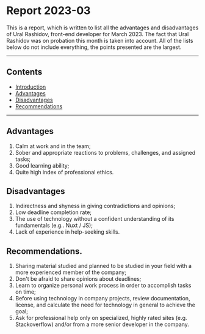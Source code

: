 # Report 2023-03
This is a report, which is written to list all the advantages and disadvantages of Ural Rashidov, front-end developer for March 2023. The fact that Ural Rashidov was on probation this month is taken into account. All of the lists below do not include everything, the points presented are the largest.

---

## Contents
- [Introduction](#report-2023-03)
- [Advantages](#advantages)
- [Disadvantages](#disadvantages)
- [Recommendations](#recommendations)

---

## Advantages
1. Calm at work and in the team;
2. Sober and appropriate reactions to problems, challenges, and assigned tasks;
3. Good learning ability;
4. Quite high index of professional ethics.

## Disadvantages
1. Indirectness and shyness in giving contradictions and opinions;
2. Low deadline completion rate;
3. The use of technology without a confident understanding of its fundamentals (e.g.. Nuxt / JS);
4. Lack of experience in help-seeking skills.

## Recommendations.
1. Sharing material studied and planned to be studied in your field with a more experienced member of the company;
2. Don't be afraid to share opinions about deadlines;
3. Learn to organize personal work process in order to accomplish tasks on time;
4. Before using technology in company projects, review documentation, license, and calculate the need for technology in general to achieve the goal;
5. Ask for professional help only on specialized, highly rated sites (e.g. Stackoverflow) and/or from a more senior developer in the company.
